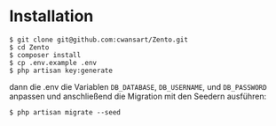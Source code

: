 # Installation
```
$ git clone git@github.com:cwansart/Zento.git
$ cd Zento
$ composer install
$ cp .env.example .env
$ php artisan key:generate
```
dann die .env die Variablen `DB_DATABASE`, `DB_USERNAME`, und `DB_PASSWORD` anpassen und anschließend die Migration mit den Seedern ausführen:
```
$ php artisan migrate --seed
```
